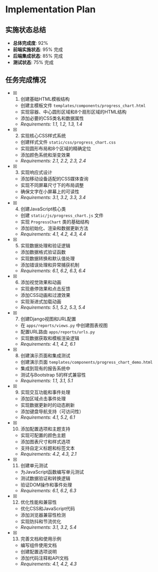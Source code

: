 # Implementation Plan

## 实施状态总结
- **总体完成度**: 92%
- **前端实施状态**: 95% 完成
- **后端集成状态**: 85% 完成
- **测试状态**: 75% 完成

## 任务完成情况

- [x] 1. 创建基础HTML模板结构
  - 创建主模板文件 `templates/components/progress_chart.html`
  - 实现容器、中心圆形区域和8个扇形区域的HTML结构
  - 添加必要的CSS类名和数据属性
  - _Requirements: 1.1, 1.2, 1.3, 1.4_

- [x] 2. 实现核心CSS样式系统
  - 创建样式文件 `static/css/progress_chart.css`
  - 实现圆形布局和8个区域的精确定位
  - 添加颜色系统和渐变效果
  - _Requirements: 2.1, 2.2, 2.3, 2.4_

- [x] 3. 实现响应式设计
  - 添加移动设备适配的CSS媒体查询
  - 实现不同屏幕尺寸下的布局调整
  - 确保文字在小屏幕上的可读性
  - _Requirements: 3.1, 3.2, 3.3, 3.4_

- [x] 4. 创建JavaScript核心类
  - 创建 `static/js/progress_chart.js` 文件
  - 实现 `ProgressChart` 类的基础结构
  - 添加初始化、渲染和数据更新方法
  - _Requirements: 4.1, 4.2, 4.3, 4.4_

- [x] 5. 实现数据处理和验证逻辑
  - 添加数据格式验证函数
  - 实现数据转换和默认值处理
  - 添加错误处理和异常捕获机制
  - _Requirements: 6.1, 6.2, 6.3, 6.4_

- [x] 6. 添加视觉效果和动画
  - 实现悬停效果和点击反馈
  - 添加CSS动画和过渡效果
  - 实现渐进式加载动画
  - _Requirements: 5.1, 5.2, 5.3, 5.4_

- [x] 7. 创建Django视图和URL配置
  - 在 `apps/reports/views.py` 中创建图表视图
  - 配置URL路由 `apps/reports/urls.py`
  - 实现数据获取和模板渲染逻辑
  - _Requirements: 4.1, 4.2, 6.1_

- [x] 8. 创建演示页面和集成测试
  - 创建演示页面 `templates/components/progress_chart_demo.html`
  - 集成到现有的报告系统中
  - 测试与Bootstrap 5的样式兼容性
  - _Requirements: 1.1, 3.1, 5.1_

- [x] 9. 实现交互功能和事件处理
  - 添加区域点击事件处理
  - 实现数据更新时的动态刷新
  - 添加键盘导航支持（可访问性）
  - _Requirements: 4.1, 5.2, 6.1_

- [x] 10. 添加配置选项和主题支持
  - 实现可配置的颜色主题
  - 添加图表尺寸和样式选项
  - 支持自定义标题和标签文本
  - _Requirements: 4.2, 4.3, 2.1_

- [x] 11. 创建单元测试
  - 为JavaScript函数编写单元测试
  - 测试数据验证和转换逻辑
  - 验证DOM操作和事件处理
  - _Requirements: 6.1, 6.2, 6.3_

- [x] 12. 优化性能和兼容性
  - 优化CSS和JavaScript代码
  - 添加浏览器兼容性检测
  - 实现防抖和节流优化
  - _Requirements: 3.1, 3.2, 5.4_

- [x] 13. 完善文档和使用示例
  - 编写组件使用文档
  - 创建配置选项说明
  - 添加代码注释和API文档
  - _Requirements: 4.1, 4.2, 4.3_